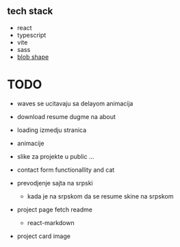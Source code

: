 ## tech stack

- react
- typescript
- vite
- sass
- [blob shape](https://www.npmjs.com/package/blobshape)

# TODO

- waves se ucitavaju sa delayom animacija

- download resume dugme na about

- loading izmedju stranica

- animacije

- slike za projekte u public ...

- contact form functionallity and cat

- prevodjenje sajta na srpski

  - kada je na srpskom da se resume skine na srpskom

- project page fetch readme

  - react-markdown

- project card image
